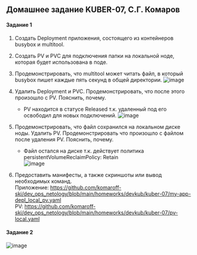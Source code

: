 ## Домашнее задание KUBER-07, С.Г. Комаров

#### Задание 1

1. Cоздать Deployment приложения, состоящего из контейнеров busybox и multitool.  
2. Создать PV и PVC для подключения папки на локальной ноде, которая будет использована в поде.  
3. Продемонстрировать, что multitool может читать файл, в который busybox пишет каждые пять секунд в общей директории.
![image](https://github.com/komaroff-ski/dev_ops_netology/assets/93157702/54b141d2-f509-4c90-b7ad-75bfcc5acdba)


4. Удалить Deployment и PVC. Продемонстрировать, что после этого произошло с PV. Пояснить, почему. 
    - PV находится в статусе Released т.к. удаленный под его освободил для новых подключений.
![image](https://github.com/komaroff-ski/dev_ops_netology/assets/93157702/e22422a2-8c42-4b1c-8272-fedc6e05c017)



5. Продемонстрировать, что файл сохранился на локальном диске ноды. Удалить PV. Продемонстрировать что произошло с файлом после удаления PV.   Пояснить, почему.  
   - Файл остался на диске т.к. действует политика persistentVolumeReclaimPolicy: Retain  
![image](https://github.com/komaroff-ski/dev_ops_netology/assets/93157702/59165b67-cc7e-4640-bfdd-b124238719c3)


6. Предоставить манифесты, а также скриншоты или вывод необходимых команд.  
Приложение:  https://github.com/komaroff-ski/dev_ops_netology/blob/main/homeworks/devkub/kuber-07/my-app-depl_local_pv.yaml  
PV: https://github.com/komaroff-ski/dev_ops_netology/blob/main/homeworks/devkub/kuber-07/pv-local.yaml  


#### Задание 2  



![image](https://github.com/komaroff-ski/dev_ops_netology/assets/93157702/9b01c2f6-62bf-45f0-a478-2d1aaa86ff50)
